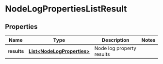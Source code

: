 # NodeLogPropertiesListResult

## Properties
Name | Type | Description | Notes
------------ | ------------- | ------------- | -------------
**results** | [**List&lt;NodeLogProperties&gt;**](NodeLogProperties.md) | Node log property results | 
